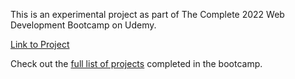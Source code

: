 <p>This is an experimental project as part of The Complete 2022 Web Development Bootcamp on Udemy.</p>
<p><a href="https://chendweb.github.io/html-personal-site/">Link to Project</a></p>
<p>Check out the <a href="https://github.com/chendweb/web-dev-udemy-bootcamp">full list of projects</a> completed in the bootcamp.</p>
